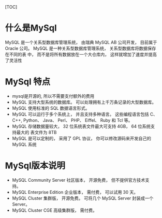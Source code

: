 [TOC]

# 什么是MySql

MySQL 是一个关系型数据库管理系统， 由瑞典 MySQL AB 公司开发， 目前属于
Oracle 公司。 MySQL 是一种关系型数据库管理系统， 关系型数据库将数据保存在不同的表
中， 而不是将所有数据放在一个大仓库内， 这样就增加了速度并提高了灵活性 

# MySql 特点

- mysql是开源的, 所以不需要支付额外的费用
- MySQL 支持大型系统的数据库。 可以处理拥有上千万条记录的大型数据库。 
- MySQL 使用标准的 SQL 数据语言形式。 
- MySQL 可以运行于多个系统上， 并且支持多种语言。 这些编程语言包括 C、 C++, Python、 Java、 Perl、 PHP、 Eiffel、 Ruby 和 Tcl 等。 
- MySQL 存储数据量较大， 32 位系统表文件最大可支持 4GB， 64 位系统支持最大的
  表文件为 8TB 
- MySQL 是可以定制的， 采用了 GPL 协议， 你可以修改源码来开发自己的 MySQL 系统 

# MySql版本说明

- MySQL Community Server 社区版本， 开源免费， 但不提供官方技术支持。
- MySQL Enterprise Edition 企业版本， 需付费， 可以试用 30 天。
- MySQL Cluster 集群版， 开源免费。 可将几个 MySQL Server 封装成一个 Server。
- MySQL Cluster CGE 高级集群版， 需付费。 

